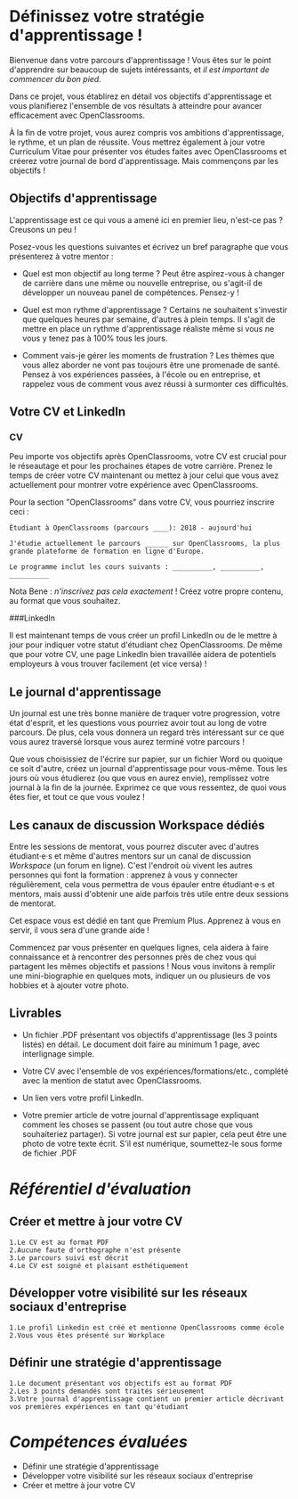 # Définissez votre stratégie d'apprentissage !

Bienvenue dans votre parcours d'apprentissage ! Vous êtes sur le point d'apprendre  sur beaucoup de sujets intéressants, et *il est important de commencer du bon pied.*

Dans ce projet, vous établirez en détail vos objectifs d'apprentissage et vous planifierez l'ensemble de vos résultats à atteindre pour avancer efficacement avec OpenClassrooms.

À la fin de votre projet, vous aurez compris vos ambitions d'apprentissage, le rythme, et un plan de réussite. Vous mettrez également à jour votre Curriculum Vitae pour présenter vos études faites avec OpenClassrooms et créerez votre journal de bord d'apprentissage. Mais commençons par les objectifs !

## Objectifs d'apprentissage

L'apprentissage est ce qui vous a amené ici en premier lieu, n'est-ce pas ? Creusons un peu !

Posez-vous les questions suivantes et écrivez un bref paragraphe que vous présenterez à votre mentor :

* Quel est mon objectif au long terme ? Peut être aspirez-vous à changer de carrière dans une même ou nouvelle entreprise, ou s'agit-il de développer un nouveau panel de compétences. Pensez-y !

* Quel est mon rythme d'apprentissage ? Certains ne souhaitent s'investir que quelques heures par semaine, d'autres à plein temps. Il s'agit de mettre en place un rythme d'apprentissage réaliste même si vous ne vous y tenez pas à 100% tous les jours.

* Comment vais-je gérer les moments de frustration ?  Les thèmes que vous allez aborder ne vont pas toujours être une promenade de santé. Pensez à vos expériences passées, à l'école ou en entreprise, et rappelez vous de comment vous avez réussi à surmonter ces difficultés.

## Votre CV et LinkedIn

### CV

Peu importe vos objectifs après OpenClassrooms, votre CV est crucial pour le réseautage et pour les prochaines étapes de votre carrière. Prenez le temps de créer votre CV maintenant ou mettez à jour celui que vous avez actuellement pour montrer votre expérience avec OpenClassrooms.

Pour la section "OpenClassrooms" dans votre CV, vous pourriez inscrire ceci :

    Étudiant à OpenClassrooms (parcours ____): 2018 - aujourd'hui

    J'étudie actuellement le parcours ______ sur OpenClassrooms, la plus grande plateforme de formation en ligne d'Europe.

    Le programme inclut les cours suivants : __________, __________, __________

Nota Bene : *n'inscrivez pas cela exactement* ! Créez votre propre contenu, au format que vous souhaitez.

###LinkedIn

Il est maintenant temps de vous créer un profil LinkedIn ou de le mettre à jour pour indiquer votre statut d'étudiant chez OpenClassrooms. De même que pour votre CV, une page LinkedIn bien travaillée aidera de potentiels employeurs à vous trouver facilement (et vice versa) !

## Le journal d'apprentissage

Un journal est une très bonne manière de traquer votre progression, votre état d'esprit, et les questions vous pourriez avoir tout au long de votre parcours. De plus, cela vous donnera un regard très intéressant sur ce que vous aurez traversé lorsque vous aurez terminé votre parcours !

Que vous choisissiez de l'écrire sur papier, sur un fichier Word ou quoique ce soit d'autre, créez un journal d'apprentissage pour vous-même. Tous les jours où vous étudierez (ou que vous en aurez envie), remplissez votre journal à la fin de la journée. Exprimez ce que vous ressentez, de quoi vous êtes fier, et tout ce que vous voulez !

## Les canaux de discussion Workspace dédiés

Entre les sessions de mentorat, vous pourrez discuter avec d'autres étudiant·e·s et même d'autres mentors sur un canal de discussion *Workspace* (un forum en ligne). C'est l'endroit où vivent les autres personnes qui font la formation : apprenez à vous y connecter régulièrement, cela vous permettra de vous épauler entre étudiant·e·s et mentors, mais aussi d'obtenir une aide parfois très utile entre deux sessions de mentorat.

Cet espace vous est dédié en tant que Premium Plus. Apprenez à vous en servir, il vous sera d'une grande aide !

Commencez par vous présenter en quelques lignes, cela aidera à faire connaissance et à rencontrer des personnes près de chez vous qui partagent les mêmes objectifs et passions ! Nous vous invitons à remplir une mini-biographie en quelques mots, indiquer un ou plusieurs de vos hobbies et à ajouter votre photo. 

## Livrables

* Un fichier .PDF présentant vos objectifs d'apprentissage (les 3 points listés) en détail. Le document doit faire au minimum 1 page, avec interlignage simple.

* Votre CV avec l'ensemble de vos expériences/formations/etc., complété avec la mention de statut avec OpenClassrooms.

* Un lien vers votre profil LinkedIn.

* Votre premier article de votre journal d'apprentissage expliquant comment les choses se passent (ou tout autre chose que vous souhaiteriez partager). Si votre journal est sur papier, cela peut être une photo de votre texte écrit. S'il est numérique, soumettez-le sous forme de fichier .PDF

# *Référentiel d'évaluation*

## Créer et mettre à jour votre CV

    1.Le CV est au format PDF
    2.Aucune faute d'orthographe n'est présente
    3.Le parcours suivi est décrit
    4.Le CV est soigné et plaisant esthétiquement

## Développer votre visibilité sur les réseaux sociaux d'entreprise

    1.Le profil Linkedin est créé et mentionne OpenClassrooms comme école
    2.Vous vous êtes présenté sur Workplace

## Définir une stratégie d'apprentissage

    1.Le document présentant vos objectifs est au format PDF
    2.Les 3 points demandés sont traités sérieusement
    3.Votre journal d'apprentissage contient un premier article décrivant vos premières expériences en tant qu'étudiant    

# *Compétences évaluées*

* Définir une stratégie d'apprentissage
* Développer votre visibilité sur les réseaux sociaux d'entreprise
* Créer et mettre à jour votre CV